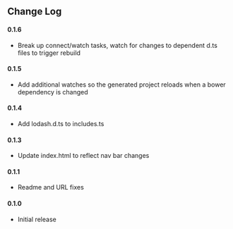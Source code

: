 ## Change Log

#### 0.1.6
* Break up connect/watch tasks, watch for changes to dependent d.ts files to trigger rebuild

#### 0.1.5
* Add additional watches so the generated project reloads when a bower dependency is changed

#### 0.1.4
* Add lodash.d.ts to includes.ts

#### 0.1.3
* Update index.html to reflect nav bar changes

#### 0.1.1
* Readme and URL fixes

#### 0.1.0
* Initial release
